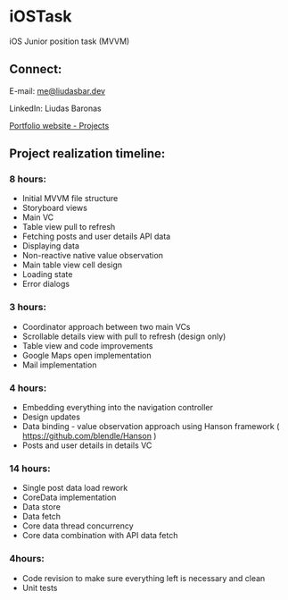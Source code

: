 # iOSTask
iOS Junior position task (MVVM)



## Connect:

E-mail: me@liudasbar.dev

LinkedIn: Liudas Baronas

[Portfolio website - Projects](https://liudasbar.dev)



## Project realization timeline:

### 8 hours:

- Initial MVVM file structure
- Storyboard views
- Main VC
- Table view pull to refresh
- Fetching posts and user details API data
- Displaying data
- Non-reactive native value observation
- Main table view cell design
- Loading state
- Error dialogs

### 3 hours:

- Coordinator approach between two main VCs
- Scrollable details view with pull to refresh (design only)
- Table view and code improvements
- Google Maps open implementation
- Mail implementation

### 4 hours:

- Embedding everything into the navigation controller
- Design updates
- Data binding - value observation approach using Hanson framework ( https://github.com/blendle/Hanson )
- Posts and user details in details VC

### 14 hours:

- Single post data load rework
- CoreData implementation
- Data store
- Data fetch
- Core data thread concurrency
- Core data combination with API data fetch

### 4hours:

- Code revision to make sure everything left is necessary and clean
- Unit tests
